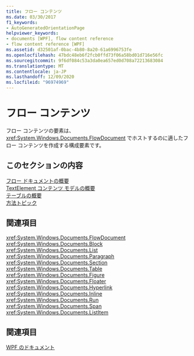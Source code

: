```yaml
---
title: フロー コンテンツ
ms.date: 03/30/2017
f1_keywords:
- AutoGeneratedOrientationPage
helpviewer_keywords:
- documents [WPF], flow content reference
- flow content reference [WPF]
ms.assetid: d32501af-0bac-4b80-8a20-61a6996753fe
ms.openlocfilehash: 47bdc48eb6f2fcb0ffd73f06a58bd01d716e56fc
ms.sourcegitcommit: 9f6df084c53a3da0ea657ed0d708a72213683084
ms.translationtype: MT
ms.contentlocale: ja-JP
ms.lasthandoff: 12/09/2020
ms.locfileid: "96974969"
---
```

# <a name="flow-content"></a>フロー コンテンツ
フロー コンテンツの要素は、<xref:System.Windows.Documents.FlowDocument> でホストするのに適したフロー コンテンツを作成する構成要素です。  
  
## <a name="in-this-section"></a>このセクションの内容  
 [フロー ドキュメントの概要](flow-document-overview.md)  
 [TextElement コンテンツ モデルの概要](textelement-content-model-overview.md)  
 [テーブルの概要](table-overview.md)  
 [方法トピック](flow-content-elements-how-to-topics.md)  
  
## <a name="reference"></a>関連項目  
 <xref:System.Windows.Documents.FlowDocument>  
  <xref:System.Windows.Documents.Block>  
  <xref:System.Windows.Documents.List>  
  <xref:System.Windows.Documents.Paragraph>  
  <xref:System.Windows.Documents.Section>  
  <xref:System.Windows.Documents.Table>  
  <xref:System.Windows.Documents.Figure>  
  <xref:System.Windows.Documents.Floater>  
  <xref:System.Windows.Documents.Hyperlink>  
  <xref:System.Windows.Documents.Inline>  
  <xref:System.Windows.Documents.Run>  
  <xref:System.Windows.Documents.Span>  
  <xref:System.Windows.Documents.ListItem>  
  
## <a name="related-sections"></a>関連項目  
 [WPF のドキュメント](documents-in-wpf.md)
